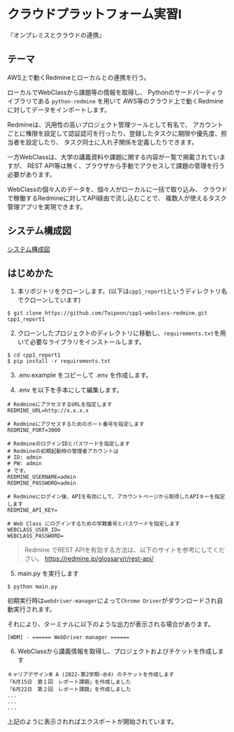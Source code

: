 # クラウドプラットフォーム実習Ⅰ
『オンプレミスとクラウドの連携』

## テーマ
AWS上で動くRedmineとローカルとの連携を行う。

ローカルでWebClassから課題等の情報を取得し、
Pythonのサードパーティライブラリである `python-redmine` を用いて
AWS等のクラウド上で動くRedmineに対してデータをインポートします。

Redmineは、汎用性の高いプロジェクト管理ツールとして有名で、
アカウントごとに権限を設定して認証認可を行ったり、登録したタスクに期限や優先度、担当者を設定したり、
タスク同士に入れ子関係を定義したりできます。

一方WebClassは、大学の講義資料や課題に関する内容が一覧で掲載されていますが、
REST API等は無く、ブラウザから手動でアクセスして課題の管理を行う必要があります。

WebClassの個々人のデータを、個々人がローカルに一括で取り込み、
クラウドで稼働するRedmineに対してAPI経由で流し込むことで、
複数人が使えるタスク管理アプリを実現できます。

## システム構成図
[システム構成図](./sys_diagram.png)

## はじめかた
1. 本リポジトリをクローンします。(以下は`cpp1_report1`というディレクトリ名でクローンしています)
```
$ git clone https://github.com/Taipoon/cpp1-webclass-redmine.git cpp1_report1
```

2. クローンしたプロジェクトのディレクトリに移動し、`requirements.txt`を用いて必要なライブラリをインストールします。
```
$ cd cpp1_report1
$ pip install -r requirements.txt
```

3. .env.example をコピーして .env を作成します。

4. .env を以下を手本にして編集します。
```text:.env
# RedmineにアクセスするURLを指定します
REDMINE_URL=http://x.x.x.x 

# Redmineにアクセスするためのポート番号を指定します
REDMINE_PORT=3000

# RedmineのログインIDとパスワードを指定します 
# Redmineの初期起動時の管理者アカウントは
# ID: admin 
# PW: admin
# です。
REDMINE_USERNAME=admin
REDMINE_PASSWORD=admin

# Redmineにログイン後、APIを有効にして、アカウントページから取得したAPIキーを指定します
REDMINE_API_KEY=

# Web Class にログインするための学籍番号とパスワードを指定します
WEBCLASS_USER_ID=
WEBCLASS_PASSWORD=
```
> Redmine でREST APIを有効する方法は、以下のサイトを参考にしてください。
> https://redmine.jp/glossary/r/rest-api/

5. main.py を実行します
```
$ python main.py
```
初期実行時は`webdriver-manager`によって`Chrome Driver`がダウンロードされ自動実行されます。

それにより、ターミナルに以下のような出力が表示される場合があります。
```
[WDM] - ====== WebDriver manager ======
```

6. WebClassから講義情報を取得し、プロジェクトおよびチケットを作成します
```
キャリアデザインⅢ A (2022-第2学期-水4) のチケットを作成します
「6月15日　第１回　レポート課題」を作成しました
「6月22日　第２回　レポート課題」を作成しました
...
...
...
```
上記のように表示されればエクスポートが開始されています。
